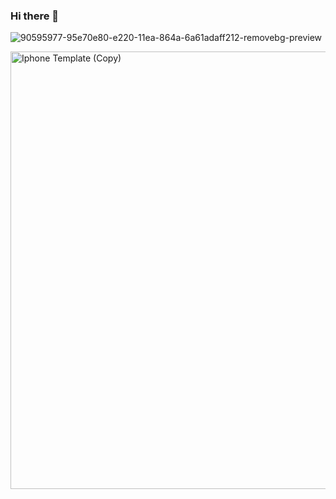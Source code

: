 ### Hi there 👋

<!--
**JusJos/JusJos** is a ✨ _special_ ✨ repository because its `README.md` (this file) appears on your GitHub profile.

Here are some ideas to get you started:

- 🔭 I’m currently working on ...
- 🌱 I’m currently learning ...
- 👯 I’m looking to collaborate on ...
- 🤔 I’m looking for help with ...
- 💬 Ask me about ...
- 📫 How to reach me: ...
- 😄 Pronouns: ...
- ⚡ Fun fact: ...
-->
![90595977-95e70e80-e220-11ea-864a-6a61adaff212-removebg-preview](https://user-images.githubusercontent.com/91304818/235234820-ebb2bbf0-1623-43dc-8307-e4d7a494b865.png)

<img width="700" alt="Iphone Template (Copy)" src="https://user-images.githubusercontent.com/91304818/235237545-e581eafc-ab3c-4dc7-98c1-042ade268890.png">

